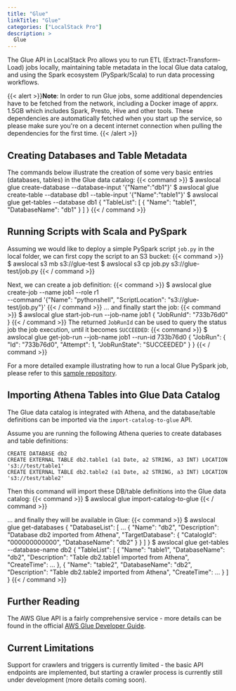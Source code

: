 ```yaml
---
title: "Glue"
linkTitle: "Glue"
categories: ["LocalStack Pro"]
description: >
  Glue
---
```


The Glue API in LocalStack Pro allows you to run ETL (Extract-Transform-Load) jobs locally, maintaining table metadata in the local Glue data catalog, and using the Spark ecosystem (PySpark/Scala) to run data processing workflows.

{{< alert >}}**Note**:
In order to run Glue jobs, some additional dependencies have to be fetched from the network, including a Docker image of apprx. 1.5GB which includes Spark, Presto, Hive and other tools. These dependencies are automatically fetched when you start up the service, so please make sure you're on a decent internet connection when pulling the dependencies for the first time.
{{< /alert >}}

## Creating Databases and Table Metadata

The commands below illustrate the creation of some very basic entries (databases, tables) in the Glue data catalog:
{{< command >}}
$ awslocal glue create-database --database-input '{"Name":"db1"}'
$ awslocal glue create-table --database db1 --table-input '{"Name":"table1"}'
$ awslocal glue get-tables --database db1
{
    "TableList": [
        {
            "Name": "table1",
            "DatabaseName": "db1"
        }
    ]
}
{{< / command >}}

## Running Scripts with Scala and PySpark

Assuming we would like to deploy a simple PySpark script `job.py` in the local folder, we can first copy the script to an S3 bucket:
{{< command >}}
$ awslocal s3 mb s3://glue-test
$ awslocal s3 cp job.py s3://glue-test/job.py
{{< / command >}}

Next, we can create a job definition:
{{< command >}}
$ awslocal glue create-job --name job1 --role r1 \
  --command '{"Name": "pythonshell", "ScriptLocation": "s3://glue-test/job.py"}'
{{< / command >}}
... and finally start the job:
{{< command >}}
$ awslocal glue start-job-run --job-name job1
{
    "JobRunId": "733b76d0"
}
{{< / command >}}
The returned `JobRunId` can be used to query the status job the job execution, until it becomes `SUCCEEDED`:
{{< command >}}
$ awslocal glue get-job-run --job-name job1 --run-id 733b76d0
{
    "JobRun": {
        "Id": "733b76d0",
        "Attempt": 1,
        "JobRunState": "SUCCEEDED"
    }
}
{{< / command >}}

For a more detailed example illustrating how to run a local Glue PySpark job, please refer to this [sample repository](https://github.com/localstack/localstack-pro-samples/tree/master/glue-etl-jobs).

## Importing Athena Tables into Glue Data Catalog

The Glue data catalog is integrated with Athena, and the database/table definitions can be imported via the `import-catalog-to-glue` API.

Assume you are running the following Athena queries to create databases and table definitions:
```
CREATE DATABASE db2
CREATE EXTERNAL TABLE db2.table1 (a1 Date, a2 STRING, a3 INT) LOCATION 's3://test/table1'
CREATE EXTERNAL TABLE db2.table2 (a1 Date, a2 STRING, a3 INT) LOCATION 's3://test/table2'
```

Then this command will import these DB/table definitions into the Glue data catalog:
{{< command >}}
$ awslocal glue import-catalog-to-glue
{{< / command >}}

... and finally they will be available in Glue:
{{< command >}}
$ awslocal glue get-databases
{
    "DatabaseList": [
        ...
        {
            "Name": "db2",
            "Description": "Database db2 imported from Athena",
            "TargetDatabase": {
                "CatalogId": "000000000000",
                "DatabaseName": "db2"
            }
        }
    ]
}
$ awslocal glue get-tables --database-name db2
{
    "TableList": [
        {
            "Name": "table1",
            "DatabaseName": "db2",
            "Description": "Table db2.table1 imported from Athena",
            "CreateTime": ...
        },
        {
            "Name": "table2",
            "DatabaseName": "db2",
            "Description": "Table db2.table2 imported from Athena",
            "CreateTime": ...
        }
    ]
}
{{< / command >}}

## Further Reading

The AWS Glue API is a fairly comprehensive service - more details can be found in the official [AWS Glue Developer Guide](https://docs.aws.amazon.com/glue/latest/dg/what-is-glue.html).

## Current Limitations

Support for crawlers and triggers is currently limited - the basic API endpoints are implemented, but starting a crawler process is currently still under development (more details coming soon).
